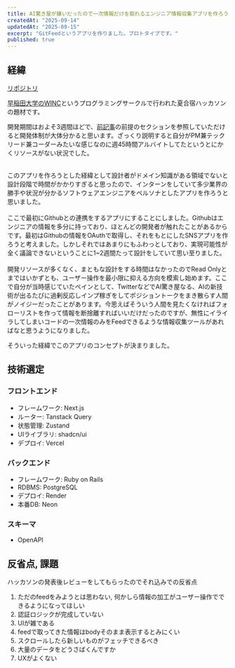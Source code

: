 ```yaml
---
title: AI驚き屋が嫌いだったので一次情報だけを取れるエンジニア情報収集アプリを作ろうとした
createdAt: "2025-09-14"
updatedAt: "2025-09-15"
excerpt: "GitFeedというアプリを作りました。プロトタイプです。"
published: true
---
```

## 経緯
[リポジトリ](https://github.com/tsukuneA1/git_feed)

[早稲田大学のWINC](https://www.winc.ne.jp/)というプログラミングサークルで行われた夏合宿ハッカソンの題材です。

開発期間はおよそ3週間ほどで、[前記事](https://my-portfolio-vert-eight-64.vercel.app/blogs/hackathon_pm)の前提のセクションを参照していただけると開発体制が大体分かると思います。ざっくり説明すると自分がPM兼テックリード兼コーダーみたいな感じなのに週45時間アルバイトしてたというとにかくリソースがない状況でした。

<br/>
このアプリを作ろうとした経緯として設計者がドメイン知識がある領域でないと設計段階で時間がかかりすぎると思ったので、インターンをしていて多少業界の勝手や状況が分かるソフトウェアエンジニアをペルソナとしたアプリを作ろうと思いました。
<br/>
<br/>
ここで最初にGithubとの連携をするアプリにすることにしました。Githubはエンジニアの情報を多分に持っており、ほとんどの開発者が触れたことがあるからです。最初はGithubの情報をOAuthで取得し、それをもとにしたSNSアプリを作ろうと考えました。しかしそれではあまりにもふわっとしており、実現可能性が全く議論できないということに1~2週間たって設計をしていて思い至りました。
<br/>
<br/>
開発リソースが多くなく、まともな設計をする時間はなかったのでRead Onlyとまではいかずとも、ユーザー操作を最小限に抑える方向を模索し始めます。ここで自分が当時感じていたペインとして、TwitterなどでAI驚き屋なる、AIの新技術が出るたびに過剰反応しインプ稼ぎをしてポジショントークをまき散らす人間がノイジーだったことがあります。今思えばそういう人間を見たくなければフォローリストを作って情報を断捨離すればいいだけだったのですが、無性にイライラしてしまいコードの一次情報のみをFeedできるような情報収集ツールがあればなと思うようになりました。

 そういった経緯でこのアプリのコンセプトが決まりました。

## 技術選定
### フロントエンド
 - フレームワーク: Next.js
 - ルーター: Tanstack Query
 - 状態管理: Zustand
 - UIライブラリ: shadcn/ui
 - デプロイ: Vercel

### バックエンド
 - フレームワーク: Ruby on Rails
 - RDBMS: PostgreSQL
 - デプロイ: Render
 - 本番DB: Neon

### スキーマ
 - OpenAPI

## 反省点, 課題
ハッカソンの発表後レビューをしてもらったのでそれ込みでの反省点
 1. ただのfeedをみようとは思わない, 何かしら情報の加工がユーザー操作でできるようになってほしい
 2. 認証ロジックが完成していない
 3. UIが雑である
 4. feedで取ってきた情報はbodyそのまま表示するとみにくい
 5. スクロールしたら新しいものがフェッチできるべき
 6. 大量のデータをどうさばくんですか
 7. UXがよくない